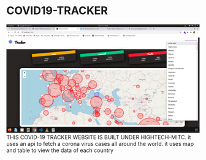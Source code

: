 # COVID19-TRACKER

![Sample Photo](sample_image.png)
THIS COVID-19 TRACKER WEBSITE IS BUILT UNDER HIGHTECH-MITC.
it uses an api to fetch a corona virus cases all around the world.
it uses map and table to view the data of each country
